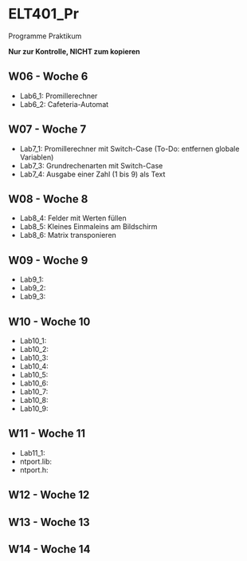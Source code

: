 # ELT401_Pr
Programme Praktikum

**Nur zur Kontrolle, NICHT zum kopieren**

## W06 - Woche 6
+ Lab6_1: Promillerechner
+ Lab6_2: Cafeteria-Automat

## W07 - Woche 7
+ Lab7_1: Promillerechner mit Switch-Case (To-Do: entfernen globale Variablen)
+ Lab7_3: Grundrechenarten mit Switch-Case
+ Lab7_4: Ausgabe einer Zahl (1 bis 9) als Text

## W08 - Woche 8
+ Lab8_4: Felder mit Werten füllen
+ Lab8_5: Kleines Einmaleins am Bildschirm
+ Lab8_6: Matrix transponieren

## W09 - Woche 9
+ Lab9_1:
+ Lab9_2:
+ Lab9_3:

## W10 - Woche 10
+ Lab10_1:
+ Lab10_2:
+ Lab10_3:
+ Lab10_4:
+ Lab10_5:
+ Lab10_6:
+ Lab10_7:
+ Lab10_8:
+ Lab10_9:

## W11 - Woche 11
+ Lab11_1:
+ ntport.lib:
+ ntport.h:

## W12 - Woche 12
## W13 - Woche 13
## W14 - Woche 14
